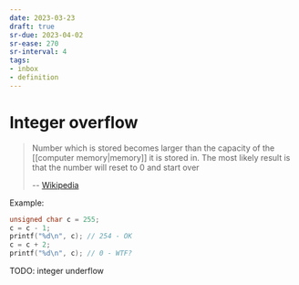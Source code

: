 ```yaml
---
date: 2023-03-23
draft: true
sr-due: 2023-04-02
sr-ease: 270
sr-interval: 4
tags:
- inbox
- definition
---
```


# Integer overflow

> Number which is stored becomes larger than the capacity of the
> [[computer memory|memory]] it is stored in. The most likely
> result is that the number will reset to 0 and start over
>
> -- [Wikipedia](https://simple.wikipedia.org/wiki/Integer_overflow)

Example:

```c
unsigned char c = 255;
c = c - 1;
printf("%d\n", c); // 254 - OK
c = c + 2;
printf("%d\n", c); // 0 - WTF?
```

TODO: integer underflow